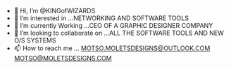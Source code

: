 - 👋 Hi, I’m @KINGofWIZARDS
- 👀 I’m interested in ...NETWORKING AND SOFTWARE TOOLS
- 🌱 I’m currently Working ...CEO OF A GRAPHIC DESIGNER COMPANY
- 💞️ I’m looking to collaborate on ...ALL THE SOFTWARE TOOLS AND NEW O/S SYSTEMS
- 📫 How to reach me ...
MOTSO.MOLETSDESIGNS@OUTLOOK.COM
MOTSO@MOLETSDESIGNS.COM
<!---
KINGofWIZARDS/KINGofWIZARDS is a ✨ special ✨ repository because its `README.md` (this file) appears on your GitHub profile.
You can click the Preview link to take a look at your changes.
--->
